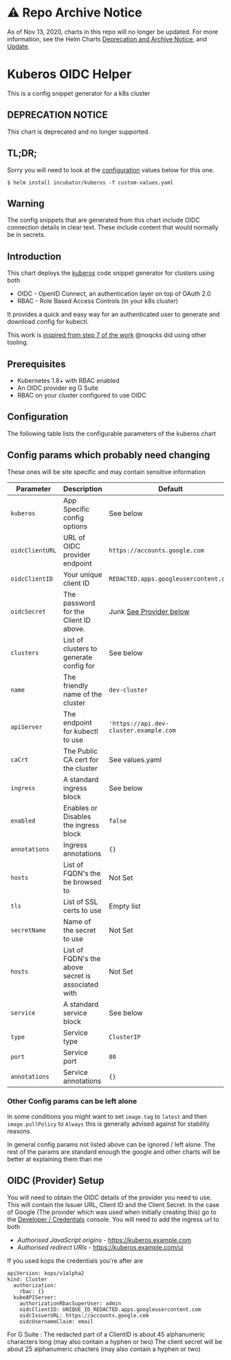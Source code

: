 # ⚠️ Repo Archive Notice

As of Nov 13, 2020, charts in this repo will no longer be updated.
For more information, see the Helm Charts [Deprecation and Archive Notice](https://github.com/nholuongut/Helmcharts#%EF%B8%8F-deprecation-and-archive-notice), and [Update](https://helm.sh/blog/charts-repo-deprecation/).

# Kuberos OIDC Helper

This is a config snippet generator for a k8s cluster

## DEPRECATION NOTICE

This chart is deprecated and no longer supported.

## TL;DR;
Sorry you will need to look at the [configuration](#configuration) values below for this one.

```console
$ helm install incubator/kuberos -f custom-values.yaml
```

## Warning
The config snippets that are generated from this chart include OIDC connection details in clear text.
These include content that would normally be in secrets.

## Introduction
This chart deploys the [kuberos](https://github.com/negz/kuberos) code
snippet generator for clusters using both
* OIDC - OpenID Connect, an authentication layer on top of OAuth 2.0
* RBAC - Role Based Access Controls (in your k8s cluster)

It provides a quick and easy way for an authenticated user to generate
and download config for kubectl.

This work is [inspired from step 7 of the work](https://medium.com/@noqcks/secure-your-kubernetes-cluster-with-google-oidc-e1905c923522)
@noqcks did using other tooling.


## Prerequisites
- Kubernetes 1.8+ with RBAC enabled
- An OIDC provider eg G Suite
- RBAC on your cluster configured to use OIDC

## Configuration

The following table lists the configurable parameters of the kuberos chart

## Config params which probably need changing
These ones will be site specific and may contain sensitive information

| Parameter                   | Description                               | Default                                               |
| --------------------------- | -------------------------------           | ----------------------------------------------------- |
| `kuberos`                   | App Specific config options               | See below                                             |
|   `oidcClientURL`           | URL of OIDC provider endpoint             | `https://accounts.google.com`                         |
|   `oidcClientID`            | Your unique client ID                     | `REDACTED.apps.googleusercontent.com`                 |
|   `oidcSecret`              | The password for the Client ID above.     | Junk    [See Provider below](#oidc-provider-setup)    |
|   `clusters`                | List of clusters to generate config for   | See below                                             |
|       `name`                | The friendly name of the cluster          | `dev-cluster`                                         |
|       `apiServer`           | The endpoint for kubectl to use           | `'https://api.dev-cluster.example.com`                |
|       `caCrt`               | The Public CA  cert for the cluster       | See values.yaml                                       |
| `ingress`                   | A standard ingress block                  | See below                                             |
|   `enabled`                 | Enables or Disables the ingress block     | `false`                                               |
|   `annotations`             | Ingress annotations                       | `{}`                                                  |
|   `hosts`                   | List of FQDN's the be browsed to          | Not Set                                               |
|   `tls`                     | List of SSL certs to use                  | Empty list                                            |
|     `secretName`            | Name of the secret to use                 | Not Set                                               |
|     `hosts`                 | List of FQDN's the above secret is associated with| Not Set                                       |
| `service`                   | A standard service block                  | See below                                             |
|   `type`                    | Service type                              | `ClusterIP`                                           |
|   `port`                    | Service port                              | `80`                                                  |
|   `annotations`             | Service annotations                       | `{}`                                                  |


### Other Config params can be left alone

In some conditions you might want to set `image.tag` to `latest` and then `image.pullPolicy` to `Always`
this is generally advised against for stability reasons.

In general config params not listed above can be ignored / left alone.
The rest of the params are standard enough the google and other charts will be better at explaining them than me


## OIDC (Provider) Setup
You will need to obtain the OIDC details of the provider you need to use. This will contain the Issuer URL, Client ID and the Client Secret.
In the case of Google (The provider which was used when initially creating this) go to the [Developer / Credentials](https://console.developers.google.com/apis/credentials) console. You will need to add the ingress url to both
* *Authorised JavaScript origins* - https://kuberos.example.com
* *Authorised redirect URIs* - https://kuberos.example.com/ui

If you used kops the credentials you're after are
```
apiVersion: kops/v1alpha2
kind: Cluster
  authorization:
    rbac: {}
  kubeAPIServer:
    authorizationRbacSuperUser: admin
    oidcClientID: UNIQUE_ID_REDACTED.apps.googleusercontent.com
    oidcIssuerURL: https://accounts.google.com
    oidcUsernameClaim: email
```
For G Suite :
The redacted part of a ClientID is about 45 alphanumeric characters long (may also contain a hyphen or two)
The client secret will be about 25 alphanumeric chacters (may also contain a hyphen or two)
